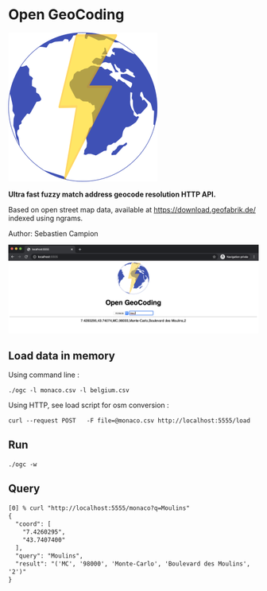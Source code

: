 Open GeoCoding
==============

![Logo](ogc.svg)


**Ultra fast fuzzy match address geocode resolution HTTP API.**

Based on open street map data, available at https://download.geofabrik.de/ indexed using ngrams.

Author: Sebastien Campion

![Screenshot](screenshot.png)


Load data in memory 
--------------------

Using command line : 

    ./ogc -l monaco.csv -l belgium.csv 
    
Using HTTP, see load script for osm conversion : 

    curl --request POST   -F file=@monaco.csv http://localhost:5555/load

Run 
----

	./ogc -w
	

Query 
-----

    [0] % curl "http://localhost:5555/monaco?q=Moulins"
    {   
      "coord": [
        "7.4260295",
        "43.7407400"
      ],
      "query": "Moulins",
      "result": "('MC', '98000', 'Monte-Carlo', 'Boulevard des Moulins', '2')"
    }



